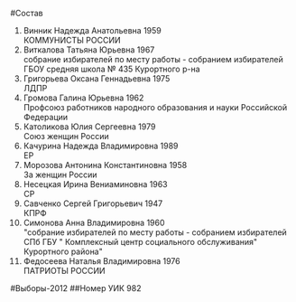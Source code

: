 #Состав
1. Винник Надежда Анатольевна 1959   
    КОММУНИСТЫ РОССИИ
2. Виткалова Татьяна Юрьевна 1967   
    собрание избирателей по месту работы - собранием избирателей ГБОУ средняя школа № 435 Курортного р-на
3. Григорьева Оксана Геннадьевна 1975   
    ЛДПР
4. Громова Галина Юрьевна 1962   
    Профсоюз работников народного образования и науки Российской Федерации
5. Католикова Юлия Сергеевна 1979   
    Союз женщин России
6. Качурина Надежда Владимировна 1989   
    ЕР
7. Морозова Антонина Константиновна 1958   
    За женщин России
8. Несецкая Ирина Вениаминовна 1963   
    СР
9. Савченко Сергей Григорьевич 1947   
    КПРФ
10. Симонова Анна Владимировна 1960   
    "собрание избирателей по месту работы - собранием избирателей СПб ГБУ " Комплексный центр социального обслуживания" Курортного района"
11. Федосеева Наталья Владимировна 1976   
    ПАТРИОТЫ РОССИИ

#Выборы-2012
##Номер УИК
982